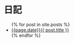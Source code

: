 # 日記

<ul>
  {% for post in site.posts %}
    <li>
      <a href="{{ post.url }}">{{page.date}}{{ post.title }}</a>
    </li>
  {% endfor %}
</ul>
